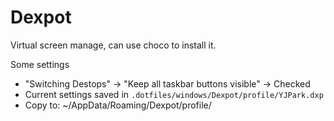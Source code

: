 
# Dexpot
Virtual screen manage, can use choco to install it.

Some settings
- "Switching Destops" -> "Keep all taskbar buttons visible" -> Checked
- Current settings saved in `.dotfiles/windows/Dexpot/profile/YJPark.dxp`
- Copy to: ~/AppData/Roaming/Dexpot/profile/
